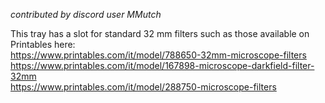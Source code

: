_contributed by discord user MMutch_

This tray has a slot for standard 32 mm filters such as those available on Printables here:    
https://www.printables.com/it/model/788650-32mm-microscope-filters    
https://www.printables.com/it/model/167898-microscope-darkfield-filter-32mm    
https://www.printables.com/it/model/288750-microscope-filters    
